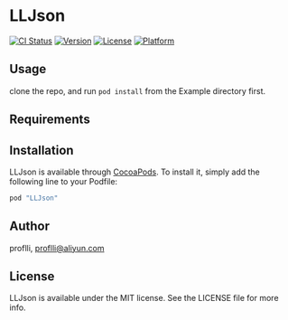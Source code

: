 # LLJson

[![CI Status](http://img.shields.io/travis/proflli/LLJson.svg?style=flat)](https://travis-ci.org/proflli/LLJson)
[![Version](https://img.shields.io/cocoapods/v/LLJson.svg?style=flat)](http://cocoapods.org/pods/LLJson)
[![License](https://img.shields.io/cocoapods/l/LLJson.svg?style=flat)](http://cocoapods.org/pods/LLJson)
[![Platform](https://img.shields.io/cocoapods/p/LLJson.svg?style=flat)](http://cocoapods.org/pods/LLJson)

## Usage

clone the repo, and run `pod install` from the Example directory first.

## Requirements

## Installation

LLJson is available through [CocoaPods](http://cocoapods.org). To install
it, simply add the following line to your Podfile:

```ruby
pod "LLJson"
```

## Author

proflli, proflli@aliyun.com

## License

LLJson is available under the MIT license. See the LICENSE file for more info.
